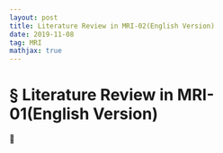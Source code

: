 ```yaml
---
layout: post
title: Literature Review in MRI-02(English Version)
date: 2019-11-08 
tag: MRI
mathjax: true
---
```


#  § Literature Review in MRI-01(English Version)

🦪

